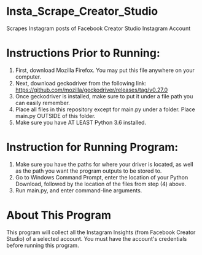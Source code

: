 # Insta_Scrape_Creator_Studio
Scrapes Instagram posts of Facebook Creator Studio Instagram Account

# Instructions Prior to Running:
1. First, download Mozilla Firefox. You may put this file anywhere on your computer.
2. Next, download geckodriver from the following link: https://github.com/mozilla/geckodriver/releases/tag/v0.27.0
3. Once geckodriver is installed, make sure to put it under a file path you can easily remember.
4. Place all files in this repository except for main.py under a folder. Place main.py OUTSIDE of this folder.
5. Make sure you have AT LEAST Python 3.6 installed.

# Instruction for Running Program:
1. Make sure you have the paths for where your driver is located, as well as the path you want the program outputs to be stored to.
2. Go to Windows Command Prompt, enter the location of your Python Download, followed by the location of the files from step (4) above.
3. Run main.py, and enter command-line arguments.

# About This Program
This program will collect all the Instagram Insights (from Facebook Creator Studio) of a selected account. You must have the account's credentials before running this program. 
